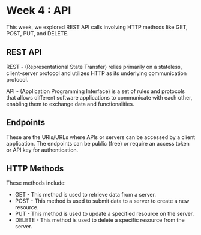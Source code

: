 # Week 4 : API

This week, we explored REST API calls involving HTTP methods like GET, POST, PUT, and DELETE.

## REST API

REST - (Representational State Transfer) relies primarily on a stateless, client-server protocol and utilizes HTTP as its underlying communication protocol.

API - (Application Programming Interface) is a set of rules and protocols that allows different software applications to communicate with each other, enabling them to exchange data and functionalities.

## Endpoints

These are the URIs/URLs where APIs or servers can be accessed by a client application. The endpoints can be public (free) or require an access token or API key for authentication.

## HTTP Methods

These methods include:

- GET - This method is used to retrieve data from a server.
- POST - This method is used to submit data to a server to create a new resource.
- PUT - This method is used to update a specified resource on the server.
- DELETE - This method is used to delete a specific resource from the server.
